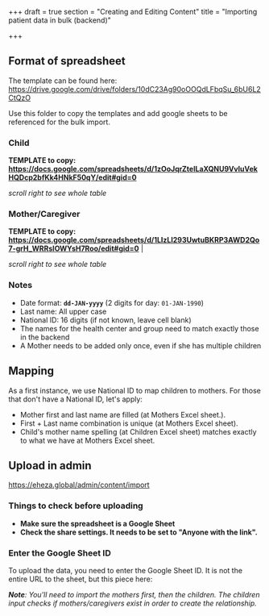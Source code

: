 +++
draft = true
section = "Creating and Editing Content"
title = "Importing patient data in bulk (backend)"

+++
## Format of spreadsheet

The template can be found here: https://drive.google.com/drive/folders/10dC23Ag90oOOQdLFbqSu_6bU6L2CtQzO

Use this folder to copy the templates and add google sheets to be referenced for the bulk import.

### Child

**TEMPLATE to copy:
https://docs.google.com/spreadsheets/d/1zOoJqrZtelLaXQNU9VvluVekHQDcp2bfKk4HNkF50qY/edit#gid=0**

_scroll right to see whole table_

### Mother/Caregiver

**TEMPLATE to copy: https://docs.google.com/spreadsheets/d/1LIzLl293UwtuBKRP3AWD2Qo7-grH_WRRslOWYsH7Roo/edit#gid=0** |

_scroll right to see whole table_

### Notes

* Date format: **`dd-JAN-yyyy`** (2 digits for day: `01-JAN-1990`)
* Last name: All upper case
* National ID: 16 digits (if not known, leave cell blank)
* The names for the health center and group need to match exactly those in the backend
* A Mother needs to be added only once, even if she has multiple children

## Mapping

As a first instance, we use National ID to map children to mothers. For those that don't have a National ID, let's apply:

* Mother first and last name are filled (at Mothers Excel sheet.).
* First + Last name combination is unique (at Mothers Excel sheet).
* Child's mother name spelling (at Children Excel sheet) matches exactly to what we have at Mothers Excel sheet.

## Upload in admin

https://eheza.global/admin/content/import

### Things to check before uploading

* **Make sure the spreadsheet is a Google Sheet**
* **Check the share settings. It needs to be set to "Anyone with the link".**

### Enter the Google Sheet ID

To upload the data, you need to enter the Google Sheet ID. It is not the entire URL to the sheet, but this piece here:

**_Note_**_: You'll need to import the mothers first, then the children. The children input checks if mothers/caregivers exist in order to create the relationship._